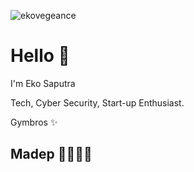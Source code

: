 <p align="left"> <img src="https://komarev.com/ghpvc/?username=ekovegeance" alt="ekovegeance" /> </p>

# Hello 👋

I'm Eko Saputra

Tech, Cyber Security, Start-up Enthusiast.

Gymbros ✨

## Madep 👍🏿👍🏿
